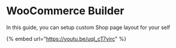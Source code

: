 # WooCommerce Builder

In this guide, you can setup custom Shop page layout for your self

{% embed url="https://youtu.be/uqI_cT7virc" %}
